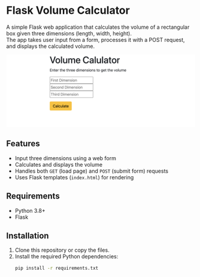 # Flask Volume Calculator 

A simple Flask web application that calculates the volume of a rectangular box given three dimensions (length, width, height).  
The app takes user input from a form, processes it with a POST request, and displays the calculated volume.
 
![voluem_calculator](volume_calculator.png)
## Features
- Input three dimensions using a web form
- Calculates and displays the volume
- Handles both `GET` (load page) and `POST` (submit form) requests
- Uses Flask templates (`index.html`) for rendering

## Requirements
- Python 3.8+
- Flask

## Installation

1. Clone this repository or copy the files.
2. Install the required Python dependencies:
   ```bash
   pip install -r requirements.txt
   ```